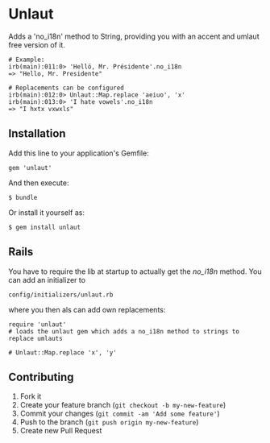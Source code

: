 # Unlaut

Adds  a 'no_i18n' method to String, providing you with an accent and umlaut free version of it.

    # Example:
    irb(main):011:0> 'Hellö, Mr. Présidente'.no_i18n
    => "Hello, Mr. Presidente"
    
    # Replacements can be configured
    irb(main):012:0> Unlaut::Map.replace 'aeiuo', 'x'
    irb(main):013:0> 'I hate vowels'.no_i18n
    => "I hxtx vxwxls"

## Installation

Add this line to your application's Gemfile:

    gem 'unlaut'

And then execute:

    $ bundle

Or install it yourself as:

    $ gem install unlaut

## Rails

You have to require the lib at startup to actually get the *no_i18n* method. You can add an initializer to
    
    config/initializers/unlaut.rb

where you then als can add own replacements:

    require 'unlaut'
    # loads the unlaut gem which adds a no_i18n method to strings to replace umlauts
    
    # Unlaut::Map.replace 'x', 'y'

## Contributing

1. Fork it
2. Create your feature branch (`git checkout -b my-new-feature`)
3. Commit your changes (`git commit -am 'Add some feature'`)
4. Push to the branch (`git push origin my-new-feature`)
5. Create new Pull Request
